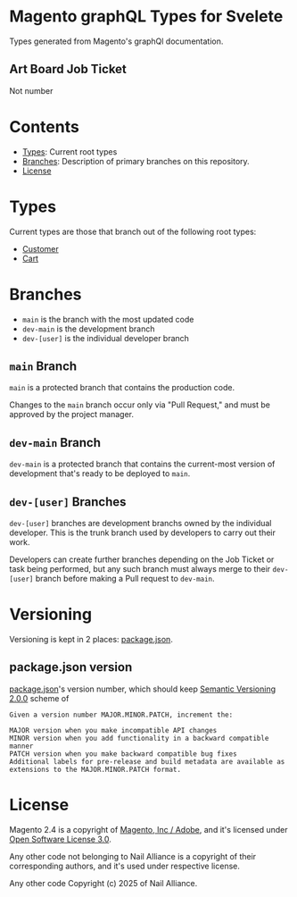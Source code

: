 # Magento graphQL Types for Svelete

Types generated from Magento's graphQl documentation.

## Art Board Job Ticket

Not number

# Contents

- [Types](#types): Current root types
- [Branches](#branches): Description of primary branches on this repository.
- [License](#license)

# Types

Current types are those that branch out of the following root types:

- [Customer](./src/gql.customer.ts)
- [Cart](./src/gql.cart.ts)

# Branches

- `main` is the branch with the most updated code
- `dev-main` is the development branch
- `dev-[user]` is the individual developer branch

## `main` Branch

`main` is a protected branch that contains the production code.

Changes to the `main` branch occur only via "Pull Request," and must be approved
by the project manager.

## `dev-main` Branch

`dev-main` is a protected branch that contains the current-most version of
development that's ready to be deployed to `main`.

## `dev-[user]` Branches

`dev-[user]` branches are development branchs owned by the individual developer.
This is the trunk branch used by developers to carry out their work.

Developers can create further branches depending on the Job Ticket or task being
performed, but any such branch must always merge to their `dev-[user]` branch
before making a Pull request to `dev-main`.

# Versioning

Versioning is kept in 2 places: [package.json](package.json).

## package.json version

[package.json](package.json)'s version number, which should keep
[Semantic Versioning 2.0.0](https://semver.org/) scheme of

```
Given a version number MAJOR.MINOR.PATCH, increment the:

MAJOR version when you make incompatible API changes
MINOR version when you add functionality in a backward compatible manner
PATCH version when you make backward compatible bug fixes
Additional labels for pre-release and build metadata are available as extensions to the MAJOR.MINOR.PATCH format.
```

# License

Magento 2.4 is a copyright of [Magento, Inc / Adobe](https://github.com/magento/magento2/blob/2.4-develop/COPYING.txt), and it's licensed under [Open Software License 3.0](https://github.com/magento/magento2/blob/2.4-develop/LICENSE.txt).

Any other code not belonging to Nail Alliance is a copyright of their corresponding authors, and it's used under respective license.

Any other code Copyright (c) 2025 of Nail Alliance.
